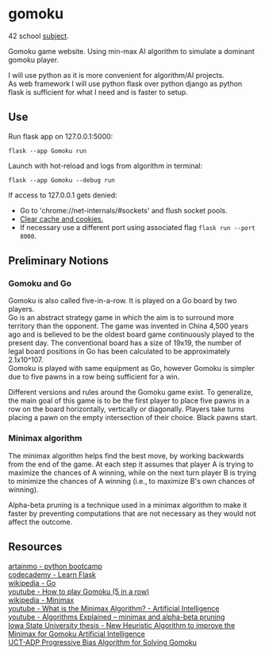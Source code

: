 # gomoku

42 school [subject](https://cdn.intra.42.fr/pdf/pdf/81333/en.subject.pdf).

Gomoku game website. Using min-max AI algorithm to simulate a dominant gomoku player.

I will use python as it is more convenient for algorithm/AI projects.<br>
As web framework I will use python flask over python django as python flask is sufficient for what I need and is faster to setup.

## Use
Run flask app on 127.0.0.1:5000:
```
flask --app Gomoku run
```

Launch with hot-reload and logs from algorithm in terminal:
```
flask --app Gomoku --debug run
```

If access to 127.0.0.1 gets denied:
* Go to 'chrome://net-internals/#sockets' and flush socket pools.
* [Clear cache and cookies.](https://support.google.com/accounts/answer/32050?hl=en&co=GENIE.Platform%3DDesktop)
* If necessary use a different port using associated flag `flask run --port 8000`.

## Preliminary Notions
### Gomoku and Go
Gomoku is also called five-in-a-row. It is played on a Go board by two players.<br>
Go is an abstract strategy game in which the aim is to surround more territory than the opponent. The game was invented in China 4,500 years ago and is believed to be the oldest board game continuously played to the present day. The conventional board has a size of 19x19, the number of legal board positions in Go has been calculated to be approximately 2.1x10^107.<br>
Gomoku is played with same equipment as Go, however Gomoku is simpler due to five pawns in a row being sufficient for a win.

Different versions and rules around the Gomoku game exist. To generalize, the main goal of this game is to be the first player to place five pawns in a row on the board horizontally, vertically or diagonally. Players take turns placing a pawn on the empty intersection of their choice. Black pawns start.

### Minimax algorithm
The minimax algorithm helps find the best move, by working backwards from the end of the game. At each step it assumes that player A is trying to maximize the chances of A winning, while on the next turn player B is trying to minimize the chances of A winning (i.e., to maximize B's own chances of winning).

Alpha-beta pruning is a technique used in a minimax algorithm to make it faster
by preventing computations that are not necessary as they would not affect the outcome.

## Resources
[artainmo - python bootcamp](https://github.com/artainmo/python_bootcamp)<br>
[codecademy - Learn Flask](https://www.codecademy.com/learn/learn-flask)<br>
[wikipedia - Go](https://en.wikipedia.org/wiki/Go_%28game%29)<br>
[youtube - How to play Gomoku (5 in a row)](https://www.youtube.com/watch?v=-KD743yNDHc)<br>
[wikipedia - Minimax](https://en.wikipedia.org/wiki/Minimax)<br>
[youtube - What is the Minimax Algorithm? - Artificial Intelligence](https://www.youtube.com/watch?v=KU9Ch59-4vw)<br>
[youtube - Algorithms Explained – minimax and alpha-beta pruning](https://www.youtube.com/watch?v=l-hh51ncgDI)<br>
[Iowa State University thesis - New Heuristic Algorithm to improve the Minimax for Gomoku Artificial Intelligence](https://dr.lib.iastate.edu/server/api/core/bitstreams/39a805d5-8f5b-41e6-b07c-19c07229f813/content)<br>
[UCT-ADP Progressive Bias Algorithm for Solving Gomoku](https://arxiv.org/pdf/1912.05407.pdf)<br>
